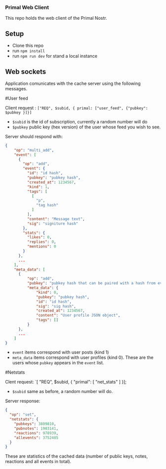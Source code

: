 ### Primal Web Client

This repo holds the web client of the Primal Nostr.

## Setup

- Clone this repo
- run `npm install`
- run `npm run dev` for stand a local instance

## Web sockets

Application comunicates with the cache server using the following messages.

#User feed

Client request : `["REQ", $subid, { primal: ["user_feed", {"pubkey": $pubkey }]}]`

- `$subid` is the id of subscription, currently a random number will do
- `$pubkey` public key (hex version) of the user whose feed you wish to see.

Server should respond with:
```JSON
{
    "op": "multi_add",
    "event": [
      {
        "op": "add",
        "event": {
          "id": "id hash",
          "pubkey": "pubkey hash",
          "created_at": 1234567,
          "kind": 1,
          "tags": [
            [
              "p",
              "tag hash"
            ]
          ],
          "content": "Message text",
          "sig": "signiture hash"
        },
        "stats": {
          "likes": 0,
          "replies": 0,
          "mentions": 0
        }
      },
      ...
    ],
    "meta_data": [
      {
          "op": "add",
          "pubkey": "pubkey hash that can be paired with a hash from event",
          "meta_data": {
              "kind": 0,
              "pubkey": "pubkey hash",
              "id": "id hash",
              "sig": "sig hash",
              "created_at": 1234567,
              "content": "User profile JSON object",
              "tags": []
          }
      },
      ...
    ]
}
```

- `event` items correspond with user posts (kind 1)
- `meta_data` items correspond with user profiles (kind 0). These are the users whose `pubkey` appears in the `event` list.

#Netstats

Clent request: `[ "REQ", $subid, { "primal": [ "net_stats" ] }];

- `$subid` same as before, a random number will do.

Server response:
```JSON
{
  "op": "set",
  "netstats": {
    "pubkeys": 3809810,
    "pubnotes": 1903141,
    "reactions": 978939,
    "allevents": 3752485
  }
}
```

These are statistics of the cached data (number of public keys, notes, reactions and all events in total).
